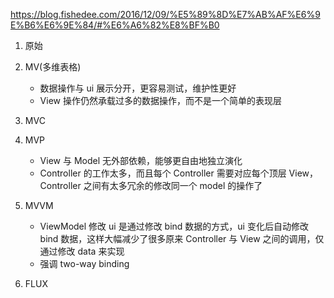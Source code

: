 https://blog.fishedee.com/2016/12/09/%E5%89%8D%E7%AB%AF%E6%9E%B6%E6%9E%84/#%E6%A6%82%E8%BF%B0

1. 原始
2. MV(多维表格)

   - 数据操作与 ui 展示分开，更容易测试，维护性更好
   - View 操作仍然承载过多的数据操作，而不是一个简单的表现层

3. MVC

4. MVP

   - View 与 Model 无外部依赖，能够更自由地独立演化
   - Controller 的工作太多，而且每个 Controller 需要对应每个顶层 View，Controller 之间有太多冗余的修改同一个 model 的操作了

5. MVVM
   - ViewModel 修改 ui 是通过修改 bind 数据的方式，ui 变化后自动修改 bind 数据，这样大幅减少了很多原来 Controller 与 View 之间的调用，仅通过修改 data 来实现
   - 强调 two-way binding
6. FLUX
